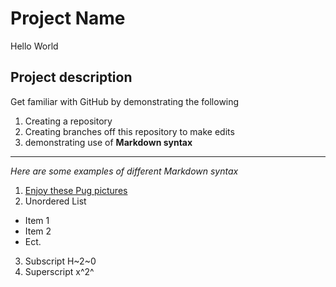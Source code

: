 # Project Name
Hello World
## Project description
Get familiar with GitHub by demonstrating the following
1. Creating a repository
2. Creating branches off this repository to make edits
3. demonstrating use of **Markdown syntax**
---
*Here are some examples of different Markdown syntax*
1. [Enjoy these Pug pictures](https://unsplash.com/s/photos/pug)
2. Unordered List
- Item 1
- Item 2
- Ect.
3. Subscript H~2~0
4. Superscript x^2^
  

  
